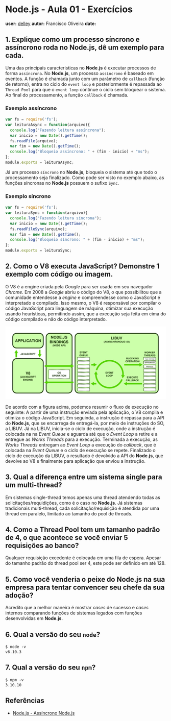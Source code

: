 # Node.js - Aula 01 - Exercícios
**user:** [delley](https://github.com/delley)
**autor:** Francisco Oliveira
**date:**

## 1. Explique como um processo síncrono e assíncrono roda no Node.js, dê um exemplo para cada.

Uma das principais caracteristicas no **Node.js** é executar processos de forma `assíncrona`. No **Node.js**, um processo `assíncrono` é baseado em eventos. A função é chamada junto com um parâmetro de `callback` (função de retorno), entra no ciclo do `event loop` e posteriormente é repassada ao `Thread Pool` para que o `event loop` continue o ciclo sem bloquear o sistema. Ao final do processamento, a função `callback` é chamada.

### Exemplo assíncrono

```js
var fs = require('fs');
var leituraAsync = function(arquivo){
  console.log("Fazendo leitura assíncrona");
  var inicio = new Date().getTime();
  fs.readFile(arquivo);
  var fim = new Date().getTime();
  console.log("Bloqueio assíncrono: " + (fim - inicio) + "ms");
};
module.exports = leituraAsync;
```

Já um processo `síncrono` no **Node.js**, bloqueia o sistema até que todo o processamento seja finalizado. Como pode ser visto no exemplo abaixo, as funções síncronas no **Node.js** possuem o sufixo `Sync`.

### Exemplo síncrono

```js
var fs = require('fs');
var leituraSync = function(arquivo){
  console.log("Fazendo leitura síncrona");
  var inicio = new Date().getTime();
  fs.readFileSync(arquivo);
  var fim = new Date().getTime();
  console.log("Bloqueio síncrono: " + (fim - inicio) + "ms");
};
module.exports = leituraSync;
```

## 2. Como o V8 executa JavaScript? Demonstre 1 exemplo com código ou imagem.

O V8 é a engine criada pela *Google* para ser usada em seu navegador *Chrome*. Em 2008 a *Google* abriu o código do V8, o que possibilitou que a comunidade entendesse a *engine* e compreendesse como o JavaScript é interpretado e compilado. Isso mesmo, o V8 é responsável por compilar o código JavaScript para linguagem de máquina, otimizar sua execução usando heurísticas, permitindo assim, que a execução seja feita em cima do código compilado e não do código interpretado.

![](nodejs-system.svg.png)

De acordo com a figura acima, podemos resumir o fluxo de execução no seguinte: A partir de uma instrução enviada pela aplicação, o V8 compila e otimiza o código JavaScript. Em seguinda, a instrução é repassa para a API do **Node.js**, que se encarrega de entregá-la, por meio de instruções do SO, a LIBUV. Já na LIBUV, inicia-se o ciclo de execução, onde a instrução é colocada na na *Event Queue* e aguarda até que o *Event Loop* a retire e a entregue as *Works Threads* para a execução. Terminada a execução, as *Works Threads* entregam ao *Event Loop* a execução do *callback*, que é colocada na *Event Queue* e o ciclo de execução se repete. Finalizado o ciclo de execução da LIBUV, o resultado é devolvido a API do **Node.js**, que devolve ao V8 e finalmente para aplicação que enviou a instrução.   

## 3. Qual a diferença entre um sistema single para um multi-thread?

Em sistemas single-thread temos apenas uma thread atendendo todas as solicitações/requidições, como é o caso no **Node.js**. Já sistemas tradicionais multi-thread, cada solicitação/requisição é atendida por uma thread em paralelo, limitado ao tamanho do pool de threads.

## 4. Como a Thread Pool tem um tamanho padrão de 4, o que acontece se você enviar 5 requisições ao banco?

Qualquer requisição excedente é colocada em uma fila de espera. Apesar do tamanho padrão do thread pool ser 4, este pode ser definido em até 128.

## 5. Como você venderia o peixe do Node.js na sua empresa para tentar convencer seu chefe da sua adoção?

Acredito que a melhor maneira é mostrar *cases* de sucesso e *cases* internos comparando funções de sistemas legados com funções desenvolvidas em **Node.js**.

## 6. Qual a versão do seu `node`?

```
$ node -v
v6.10.3
```

## 7. Qual a versão do seu `npm`?

```
$ npm -v
3.10.10
```

## Referências

* [Node.js - Assíncrono Node.js](http://nodejsunijorge.blogspot.com.br/2012/11/arquitetura-do-nodejs.html)
